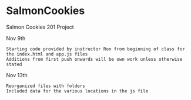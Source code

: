 # SalmonCookies
Salmon Cookies 201 Project

Nov 9th
    
    Starting code provided by instructor Ron from beginning of class for the index.html and app.js files
    Additions from first push onwards will be own work unless otherwise stated

Nov 13th

    Reorganized files with folders
    Included data for the various locations in the js file